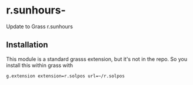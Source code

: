 # r.sunhours-
Update to Grass r.sunhours 

## Installation

This module is a standard grasss extension, but it's not in the repo.
So you install this within grass with

```bash
g.extension extension=r.solpos url=~/r.solpos
```
